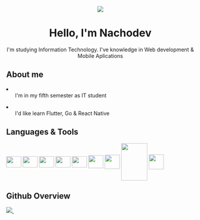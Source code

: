<div id="header" align="center" width="300">
  
  <img src="https://media2.giphy.com/media/NytMLKyiaIh6VH9SPm/200.webp?cid=ecf05e47gzxlty4ccc8o0kxj9vn8eys6gozae9mqm2219upe&rid=200.webp&ct=g" />
  
  <h1> Hello, I'm Nachodev </h1>
  
  <p> I'm studying Information Technology. I've knowledge in Web development & Mobile Aplications</p>
  
</div>

<div id="about-me">

  <h2> About me </h2>
  
  <li>
    <ul> I'm in my fifth semester as IT student </ul>
  </li>
  
  <li>
    <ul> I'd like learn Flutter, Go & React Native </ul>
  </li>
  
</div>

<div style="display: inline_block">
  
  <h2> Languages & Tools </h2>
  
  <img align="center" height="30" width="40" src="https://cdn.jsdelivr.net/gh/devicons/devicon/icons/html5/html5-plain.svg" />
  
  <img align="center" height="30" width="40" src="https://cdn.jsdelivr.net/gh/devicons/devicon/icons/css3/css3-plain.svg" />
  
   <img align="center" height="30" width="40" src="https://cdn.jsdelivr.net/gh/devicons/devicon/icons/javascript/javascript-original.svg" />
 
  <img align="center" height="30" width="40" src="https://cdn.jsdelivr.net/gh/devicons/devicon/icons/typescript/typescript-original.svg" />
  
  <img align="center" height="30" width="40" src="https://cdn.jsdelivr.net/gh/devicons/devicon/icons/react/react-original.svg" />
  
  <img align="center" height="35" width="40" src="https://cdn.jsdelivr.net/gh/devicons/devicon/icons/ionic/ionic-original.svg" />
          
  <img align="center" height="38" width="40" src="https://cdn.jsdelivr.net/gh/devicons/devicon/icons/tailwindcss/tailwindcss-plain.svg" />
  
  <img align="center" height="100" width="70" src="https://cdn.jsdelivr.net/gh/devicons/devicon/icons/oracle/oracle-original.svg" />
  
  <img align="center" height="40" width="40" src="https://cdn.jsdelivr.net/gh/devicons/devicon/icons/jira/jira-plain.svg" />
          
</div>

## Github Overview

<section>
  <a href="https://github.com/nachodev-ui">
    <img src="http://github-profile-summary-cards.vercel.app/api/cards/profile-details?username=nachodev-ui&theme=transparent" />
  </a>
  <a href="https://github.com/nachodev-ui">
    <img src"http://github-profile-summary-cards.vercel.app/api/cards/stats?username=nachodev-ui&theme=react" />
  </a>
</section>


